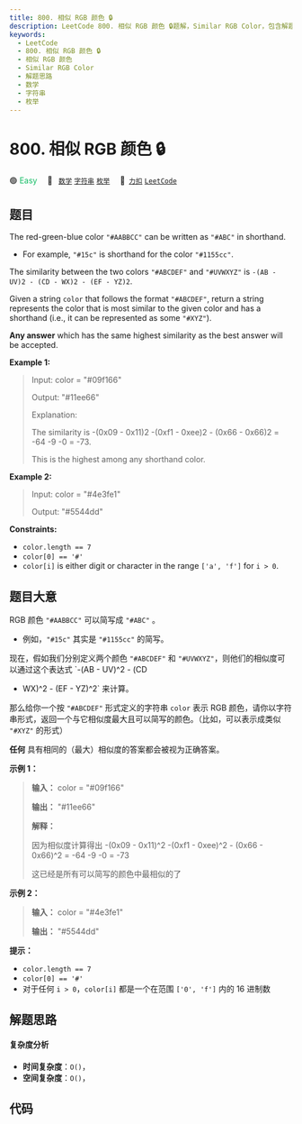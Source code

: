 ```yaml
---
title: 800. 相似 RGB 颜色 🔒
description: LeetCode 800. 相似 RGB 颜色 🔒题解，Similar RGB Color，包含解题思路、复杂度分析以及完整的 JavaScript 代码实现。
keywords:
  - LeetCode
  - 800. 相似 RGB 颜色 🔒
  - 相似 RGB 颜色
  - Similar RGB Color
  - 解题思路
  - 数学
  - 字符串
  - 枚举
---
```


# 800. 相似 RGB 颜色 🔒

🟢 <font color=#15bd66>Easy</font>&emsp; 🔖&ensp; [`数学`](/tag/math.md) [`字符串`](/tag/string.md) [`枚举`](/tag/enumeration.md)&emsp; 🔗&ensp;[`力扣`](https://leetcode.cn/problems/similar-rgb-color) [`LeetCode`](https://leetcode.com/problems/similar-rgb-color)

## 题目

The red-green-blue color `"#AABBCC"` can be written as `"#ABC"` in shorthand.

  * For example, `"#15c"` is shorthand for the color `"#1155cc"`.

The similarity between the two colors `"#ABCDEF"` and `"#UVWXYZ"` is `-(AB -
UV)2 - (CD - WX)2 - (EF - YZ)2`.

Given a string `color` that follows the format `"#ABCDEF"`, return a string
represents the color that is most similar to the given color and has a
shorthand (i.e., it can be represented as some `"#XYZ"`).

**Any answer** which has the same highest similarity as the best answer will
be accepted.



**Example 1:**

> Input: color = "#09f166"
> 
> Output: "#11ee66"
> 
> Explanation: 
> 
> The similarity is -(0x09 - 0x11)2 -(0xf1 - 0xee)2 - (0x66 - 0x66)2 = -64 -9 -0 = -73.
> 
> This is the highest among any shorthand color.

**Example 2:**

> Input: color = "#4e3fe1"
> 
> Output: "#5544dd"

**Constraints:**

  * `color.length == 7`
  * `color[0] == '#'`
  * `color[i]` is either digit or character in the range `['a', 'f']` for `i > 0`.


## 题目大意

RGB 颜色 `"#AABBCC"` 可以简写成 `"#ABC"` 。

  * 例如，`"#15c"` 其实是 `"#1155cc"` 的简写。

现在，假如我们分别定义两个颜色 `"#ABCDEF"` 和 `"#UVWXYZ"`，则他们的相似度可以通过这个表达式 `-(AB - UV)^2 - (CD
- WX)^2 - (EF - YZ)^2` 来计算。

那么给你一个按 `"#ABCDEF"` 形式定义的字符串 `color` 表示 RGB
颜色，请你以字符串形式，返回一个与它相似度最大且可以简写的颜色。（比如，可以表示成类似 `"#XYZ"` 的形式）

**任何** 具有相同的（最大）相似度的答案都会被视为正确答案。



**示例 1：**

> 
> 
> 
> 
> 
> **输入：** color = "#09f166"
> 
> **输出：** "#11ee66"
> 
> **解释：** 
> 
> 因为相似度计算得出 -(0x09 - 0x11)^2 -(0xf1 - 0xee)^2 - (0x66 - 0x66)^2 = -64 -9 -0 = -73
> 
> 这已经是所有可以简写的颜色中最相似的了
> 
> 

**示例 2：**

> 
> 
> 
> 
> 
> **输入：** color = "#4e3fe1"
> 
> **输出：** "#5544dd"
> 
> 



**提示：**

  * `color.length == 7`
  * `color[0] == '#'`
  * 对于任何 `i > 0`，`color[i]` 都是一个在范围 `['0', 'f']` 内的 16 进制数


## 解题思路

#### 复杂度分析

- **时间复杂度**：`O()`，
- **空间复杂度**：`O()`，

## 代码

```javascript

```
